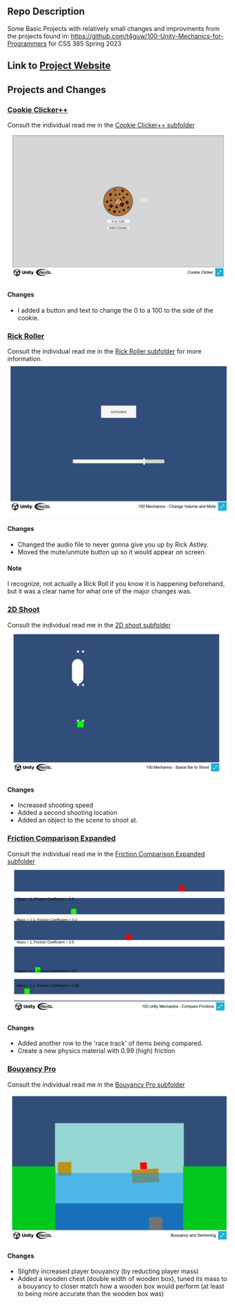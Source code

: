 ## Repo Description
Some Basic Projects with relatively small changes and improvments from the projects found in: https://github.com/t4guw/100-Unity-Mechanics-for-Programmers for CSS 385 Spring 2023

## Link to [Project Website](https://jeffcaruso.github.io/css385-unityBasics/)

## Projects and Changes
### [Cookie Clicker++](https://jeffcaruso.github.io/css385-unity-cookieclicker/)
Consult the individual read me in the [Cookie Clicker++ subfolder](https://github.com/Jeffcaruso/css385-unityBasics/tree/main/Cookie%20Clicker%2B%2B)
![Cookie game screenshot](https://raw.githubusercontent.com/Jeffcaruso/css385-unity-RickRoll/main/screenshots/cookie%20screenshot.png?token=GHSAT0AAAAAACAWMPTQLBQKO7BSUR575QZOZBIOU6Q)
#### Changes
- I added a button and text to change the 0 to a 100 to the side of the cookie.


### [Rick Roller](https://jeffcaruso.github.io/css385-unity-RickRoll/)
Consult the individual read me in the [Rick Roller subfolder](https://github.com/Jeffcaruso/css385-unityBasics/tree/main/Rick%20Roller) for more information.
![Rick Roller game screenshot](https://raw.githubusercontent.com/Jeffcaruso/css385-unity-RickRoll/main/screenshots/rick%20roll%20screenshot.PNG?token=GHSAT0AAAAAACAWMPTQ2O7YVR7HJFWQLDYKZBIOVRA)
#### Changes
- Changed the audio file to never gonna give you up by Rick Astley.
- Moved the mute/unmute button up so it would appear on screen.
#### Note
I recognize, not actually a Rick Roll if you know it is happening beforehand, but it was a clear name for what one of the major changes was.

### [2D Shoot](https://jeffcaruso.github.io/css385-unity-2dshootgame/)
Consult the individual read me in the [2D shoot subfolder](https://github.com/Jeffcaruso/css385-unityBasics/tree/main/2d%20shoot)
![2D shoot game screenshot](https://raw.githubusercontent.com/Jeffcaruso/css385-unity-RickRoll/main/screenshots/2d%20shoot%20screenshot.png?token=GHSAT0AAAAAACAWMPTRJOTGB6EHC7DG3AWKZBIOXXA)
#### Changes
- Increased shooting speed
- Added a second shooting location
- Added an object to the scene to shoot at.


### [Friction Comparison Expanded](https://jeffcaruso.github.io/css385-unity-FrictionComparisonExpanded/)
Consult the individual read me in the [Friction Comparison Expanded subfolder](https://github.com/Jeffcaruso/css385-unityBasics/tree/main/Friction%20Comparison%20Expanded)
![Friction Comparison Expanded game screenshot](https://raw.githubusercontent.com/Jeffcaruso/css385-unity-RickRoll/main/screenshots/friction%20screenshot.PNG?token=GHSAT0AAAAAACAWMPTQ3UDBTVTYWVEADPHKZBIOX7Q)
#### Changes
- Added another row to the 'race track' of items being compared.
- Create a new physics material with 0.99 (high) friction


### [Bouyancy Pro](https://jeffcaruso.github.io/css385-unity-bouyancyPro/)
Consult the individual read me in the [Bouyancy Pro subfolder](https://github.com/Jeffcaruso/css385-unityBasics/tree/main/Bouyancy%20Pro)
![Bouyancy Pro game screenshot](https://raw.githubusercontent.com/Jeffcaruso/css385-unity-RickRoll/main/screenshots/bouyancy%20pro%20screenshot.PNG?token=GHSAT0AAAAAACAWMPTQR3C6HLXSCBHLZHBGZBIOYKQ)
#### Changes
- Slightly increased player bouyancy (by reducting player mass)
- Added a wooden chest (double width of wooden box), tuned its mass to a bouyancy to closer match how a wooden box would perform (at least to being more accurate than the wooden box was)


